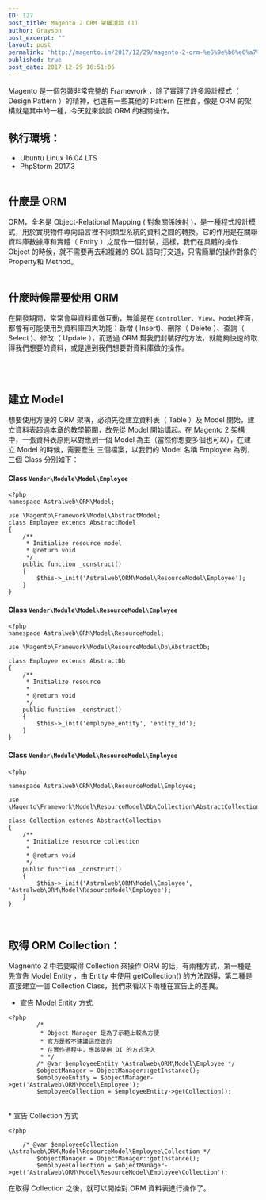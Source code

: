 ```yaml
---
ID: 127
post_title: Magento 2 ORM 架構淺談 (1)
author: Grayson
post_excerpt: ""
layout: post
permalink: 'http://magento.im/2017/12/29/magento-2-orm-%e6%9e%b6%e6%a7%8b%e6%b7%ba%e8%ab%87-1/'
published: true
post_date: 2017-12-29 16:51:06
---
```

Magento 是一個包裝非常完整的 Framework ，除了實踐了許多設計模式（ Design Pattern ）的精神，也還有一些其他的 Pattern 在裡面，像是 ORM 的架構就是其中的一種，今天就來談談 ORM 的相關操作。

<h2>執行環境：</h2>

<ul>
<li>Ubuntu Linux 16.04 LTS</li>
<li>PhpStorm 2017.3
<br><br></li>
</ul>

<h2>什麼是 ORM</h2>

ORM，全名是 Object-Relational Mapping ( 對象關係映射 )，是一種程式設計模式，用於實現物件導向語言裡不同類型系統的資料之間的轉換。它的作用是在關聯資料庫數據庫和實體（ Entity ）之間作一個封裝，這樣，我們在具體的操作 Object 的時候，就不需要再去和複雜的 SQL 語句打交道，只需簡單的操作對象的 Property和 Method。
<br><br>

<h2>什麼時候需要使用 ORM</h2>

在開發期間，常常會與資料庫做互動，無論是在 <code>Controller</code>、<code>View</code>、<code>Model</code>裡面，都會有可能使用到資料庫四大功能：新增 ( Insert)、刪除（ Delete ）、查詢（ Select )、修改（ Update ），而透過 ORM 幫我們封裝好的方法，就能夠快速的取得我們想要的資料，或是達到我們想要對資料庫做的操作。

<br><br>

<h2>建立 Model</h2>

想要使用方便的 ORM 架構，必須先從建立資料表（ Table ）及 Model 開始，建立資料表超過本章的教學範圍，故先從 Model 開始講起。在 Magento 2 架構中，一張資料表原則以對應到一個 Model 為主（當然你想要多個也可以），在建立 Model 的時候，需要產生 三個檔案，以我們的 Model 名稱 Employee 為例，三個 Class 分別如下：

<h4>Class <code>Vender\Module\Model\Employee</code></h4>

<pre class="line-numbers prism-highlight" data-start="1"><code class="language-PHP">&lt;?php
namespace Astralweb\ORM\Model;

use \Magento\Framework\Model\AbstractModel;
class Employee extends AbstractModel
{
    /**
     * Initialize resource model
     * @return void
     */
    public function _construct()
    {
        $this-&gt;_init('Astralweb\ORM\Model\ResourceModel\Employee');
    }
}
</code></pre>

<h4>Class <code>Vender\Module\Model\ResourceModel\Employee</code></h4>

<pre class="line-numbers prism-highlight" data-start="1"><code class="language-php">&lt;?php
namespace Astralweb\ORM\Model\ResourceModel;

use \Magento\Framework\Model\ResourceModel\Db\AbstractDb;

class Employee extends AbstractDb
{
    /**
     * Initialize resource
     *
     * @return void
     */
    public function _construct()
    {
        $this-&gt;_init('employee_entity', 'entity_id');
    }
}
</code></pre>

<h4>Class <code>Vender\Module\Model\ResourceModel\Employee</code></h4>

<pre class="line-numbers prism-highlight" data-start="1"><code class="language-php">&lt;?php

namespace Astralweb\ORM\Model\ResourceModel\Employee;

use \Magento\Framework\Model\ResourceModel\Db\Collection\AbstractCollection;

class Collection extends AbstractCollection
{
    /**
     * Initialize resource collection
     *
     * @return void
     */
    public function _construct()
    {
        $this-&gt;_init('Astralweb\ORM\Model\Employee', 'Astralweb\ORM\Model\ResourceModel\Employee');
    }
}
</code></pre>

<br>

<h2>取得 ORM Collection：</h2>

Magnento 2 中若要取得 Collection 來操作 ORM 的話，有兩種方式，第一種是先宣告 Model Entity ，由 Entity 中使用 getCollection() 的方法取得，第二種是直接建立一個 Collection Class，我們來看以下兩種在宣告上的差異。

<ul>
<li>宣告 Model Entity 方式</li>
</ul>

<pre class="line-numbers prism-highlight" data-start="1"><code class="language-php">&lt;?php
        /*
         * Object Manager 是為了示範上較為方便
         * 官方是較不建議這麼做的
         * 在實作過程中，應該使用 DI 的方式注入
         * */
        /* @var $employeeEntity \Astralweb\ORM\Model\Employee */
        $objectManager = ObjectManager::getInstance();
        $employeeEntity = $objectManager-&gt;get('Astralweb\ORM\Model\Employee');
        $employeeCollection = $employeeEntity-&gt;getCollection();
</code></pre>

<br>
* 宣告 Collection 方式

<pre class="line-numbers prism-highlight" data-start="1"><code class="language-php">&lt;?php

    /* @var $employeeCollection \Astralweb\ORM\Model\ResourceModel\Employee\Collection */
        $objectManager = ObjectManager::getInstance();
        $employeeCollection = $objectManager-&gt;get('Astralweb\ORM\Model\ResourceModel\Employee\Collection');
</code></pre>

在取得 Collection 之後，就可以開始對 ORM 資料表進行操作了。